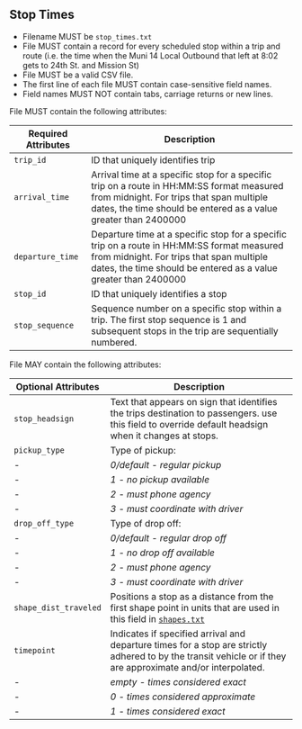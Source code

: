 ## Stop Times

 *  Filename MUST be `stop_times.txt`
 *  File MUST contain a record for every scheduled stop within a trip and route (i.e. the time when the Muni 14 Local Outbound that left at 8:02 gets to 24th St. and Mission St)
 *  File MUST be a valid CSV file.
 *  The first line of each file MUST contain case-sensitive field names.
 *  Field names MUST NOT contain tabs, carriage returns or new lines.
 
File MUST contain the following attributes:

Required Attributes	| Description										
----------			| -------------		
`trip_id`			| ID that uniquely identifies trip
`arrival_time`		| Arrival time at a specific stop for a specific trip on a route in HH:MM:SS format measured from midnight.  For trips that span multiple dates, the time should be entered as a value greater than 2400000
`departure_time`	| Departure time at a specific stop for a specific trip on a route in HH:MM:SS format measured from midnight.  For trips that span multiple dates, the time should be entered as a value greater than 2400000
`stop_id`			| ID that uniquely identifies a stop
`stop_sequence`		| Sequence number on a specific stop within a trip.  The first stop sequence is 1 and subsequent stops in the trip are sequentially numbered.

File MAY contain the following attributes:

Optional Attributes		| Description										
----------				| -------------		
`stop_headsign`			| Text that appears on sign that identifies the trips destination to passengers.  use this field to override default headsign when it changes at stops.
`pickup_type`			| Type of pickup:
- 						| *0/default - regular pickup*
- 						| *1 - no pickup available*
- 						| *2 - must phone agency*
- 						| *3 - must coordinate with driver*
`drop_off_type`			| Type of drop off: 
- 						| *0/default - regular drop off*
- 						| *1 - no drop off available*
- 						| *2 - must phone agency*
- 						| *3 - must coordinate with driver*
`shape_dist_traveled`	| Positions a stop as a distance from the first shape point in units that are used in this field in [`shapes.txt`](shapes.md)
`timepoint`				|Indicates if specified arrival and departure times for a stop are strictly adhered to by the transit vehicle or if they are approximate and/or interpolated.  
-						| *empty - times considered exact*
- 						| *0 - times considered approximate*
- 						| *1 - times considered exact*
